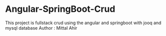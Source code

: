 # Angular-SpringBoot-Crud
This project is fullstack crud using the angular and springboot with jooq and mysql database 
Author : Mittal Ahir 
